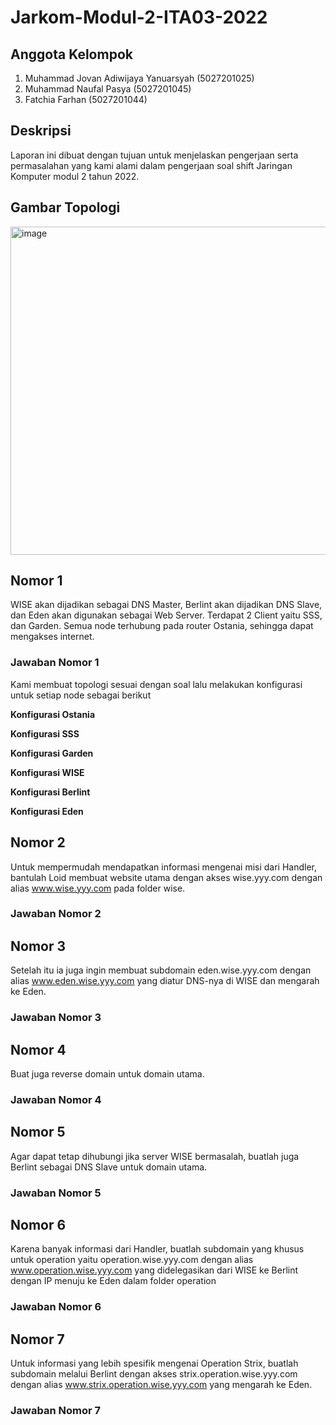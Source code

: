 # Jarkom-Modul-2-ITA03-2022

## Anggota Kelompok
1. Muhammad Jovan Adiwijaya Yanuarsyah (5027201025)
2. Muhammad Naufal Pasya (5027201045)
3. Fatchia Farhan (5027201044)

## Deskripsi
Laporan ini dibuat dengan tujuan untuk menjelaskan pengerjaan serta permasalahan yang kami alami dalam pengerjaan soal shift Jaringan Komputer modul 2 tahun 2022.

## Gambar Topologi
<img width="525" alt="image" src="https://user-images.githubusercontent.com/90241942/197974446-52a1d39c-6492-4a82-a271-e4b592342898.png">

## Nomor 1
WISE akan dijadikan sebagai DNS Master, Berlint akan dijadikan DNS Slave, dan Eden akan digunakan sebagai Web Server. Terdapat 2 Client yaitu SSS, dan Garden. Semua node terhubung pada router Ostania, sehingga dapat mengakses internet.

### Jawaban Nomor 1

Kami membuat topologi sesuai dengan soal lalu melakukan konfigurasi untuk setiap node sebagai berikut

**Konfigurasi Ostania**

**Konfigurasi SSS**

**Konfigurasi Garden**

**Konfigurasi WISE**

**Konfigurasi Berlint**

**Konfigurasi Eden**

## Nomor 2
Untuk mempermudah mendapatkan informasi mengenai misi dari Handler, bantulah Loid membuat website utama dengan akses wise.yyy.com dengan alias www.wise.yyy.com pada folder wise.

### Jawaban Nomor 2

## Nomor 3
Setelah itu ia juga ingin membuat subdomain eden.wise.yyy.com dengan alias www.eden.wise.yyy.com yang diatur DNS-nya di WISE dan mengarah ke Eden.

### Jawaban Nomor 3

## Nomor 4
Buat juga reverse domain untuk domain utama.

### Jawaban Nomor 4

## Nomor 5
Agar dapat tetap dihubungi jika server WISE bermasalah, buatlah juga Berlint sebagai DNS Slave untuk domain utama.

### Jawaban Nomor 5

## Nomor 6
Karena banyak informasi dari Handler, buatlah subdomain yang khusus untuk operation yaitu operation.wise.yyy.com dengan alias www.operation.wise.yyy.com yang didelegasikan dari WISE ke Berlint dengan IP menuju ke Eden dalam folder operation 

### Jawaban Nomor 6

## Nomor 7
Untuk informasi yang lebih spesifik mengenai Operation Strix, buatlah subdomain melalui Berlint dengan akses strix.operation.wise.yyy.com dengan alias www.strix.operation.wise.yyy.com yang mengarah ke Eden.

### Jawaban Nomor 7
